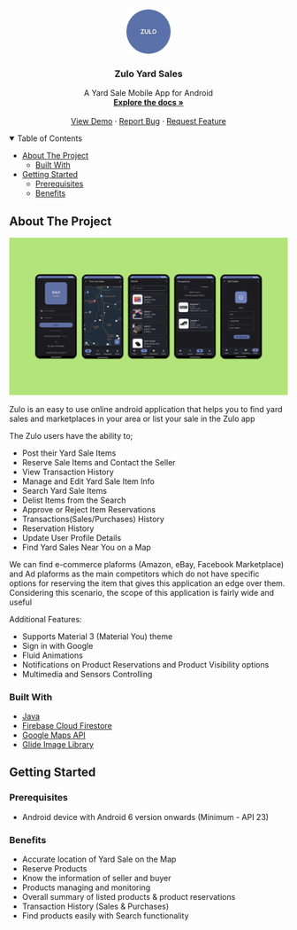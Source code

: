 <!-- PROJECT LOGO -->
<br />
<p align="center">
  <a href="https://github.com/0x5un5h1n3/zulo-yard-sales">
    <img src="images/logo.png" alt="Logo" width="80" height="80">
  </a>

  <h3 align="center">Zulo Yard Sales</h3>

  <p align="center">
    A Yard Sale Mobile App for Android
    <br />
    <a href="https://github.com/0x5un5h1n3/zulo-yard-sales"><strong>Explore the docs »</strong></a>
    <br />
    <br />
    <a href="https://github.com/0x5un5h1n3/zulo-yard-sales">View Demo</a>
    ·
    <a href="https://github.com/0x5un5h1n3/zulo-yard-sales/issues">Report Bug</a>
    ·
    <a href="https://github.com/0x5un5h1n3/zulo-yard-sales/issues">Request Feature</a>
  </p>
</p>



<!-- TABLE OF CONTENTS -->
<details open="open">
  <summary>Table of Contents</summary>
  <Ul>
    <li>
      <a href="#about-the-project">About The Project</a>
      <ul>
        <li><a href="#built-with">Built With</a></li>
      </ul>
    </li>
    <li>
      <a href="#getting-started">Getting Started</a>
      <ul>
        <li><a href="#prerequisites">Prerequisites</a></li>
        <li><a href="#benefits">Benefits</a></li>
        </ul>
    </li>
  </Ul>
</details>




<!-- ABOUT THE PROJECT -->
## About The Project

[![Xeon Inventory Screenshot][product-screenshot]](https://github.com/0x5un5h1n3/xeon-inventory)

Zulo is an easy to use online android application that helps you to find yard sales and marketplaces in your area or list your sale in the Zulo app

The Zulo users have the ability to;

- Post their Yard Sale Items
- Reserve Sale Items and Contact the Seller
- View Transaction History
- Manage and Edit Yard Sale Item Info
- Search Yard Sale Items
- Delist Items from the Search
- Approve or Reject Item Reservations
- Transactions(Sales/Purchases) History
- Reservation History
- Update User Profile Details
- Find Yard Sales Near You on a Map

We can find e-commerce plaforms (Amazon, eBay, Facebook Marketplace) and Ad plaforms as the main competitors which do not have specific options for reserving the item that gives this application an edge over them. Considering this scenario, the scope of this application is fairly wide and useful

Additional Features:
* Supports Material 3 (Material You) theme
* Sign in with Google
* Fluid Animations
* Notifications on Product Reservations and Product Visibility options
* Multimedia and Sensors Controlling

### Built With

* [Java](https://www.oracle.com/java/)
* [Firebase Cloud Firestore](https://firebase.google.com/docs/firestore/)
* [Google Maps API](https://developers.google.com/maps/)
* [Glide Image Library](https://bumptech.github.io/glide/)


<!-- GETTING STARTED -->
## Getting Started

### Prerequisites

- Android device with Android 6 version onwards (Minimum - API 23)

### Benefits

- Accurate location of Yard Sale on the Map 
- Reserve Products
- Know the information of seller and buyer
- Products managing and monitoring
- Overall summary of listed products & product reservations
- Transaction History (Sales & Purchases)
- Find products easily with Search functionality
  

<!-- MARKDOWN LINKS & IMAGES -->
[product-screenshot]: images/screenshot.png